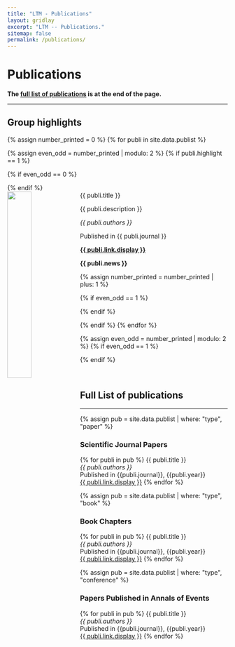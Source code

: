 ```yaml
---
title: "LTM - Publications"
layout: gridlay
excerpt: "LTM -- Publications."
sitemap: false
permalink: /publications/
---
```



# Publications
**The [full list of publications](#full-list-of-publications) is at the end of the page.** 

---

## Group highlights
{% assign number_printed = 0 %}
{% for publi in site.data.publist %}

{% assign even_odd = number_printed | modulo: 2 %}
{% if publi.highlight == 1 %}

{% if even_odd == 0 %}
<div class="row">
{% endif %}

<div class="col-sm-6 clearfix">
 <div class="well">
  <pubtit>{{ publi.title }}</pubtit>
  <img src="{{ site.url }}{{ site.baseurl }}/images/ltm_publication/{{ publi.image }}" class="img-responsive" width="33%" style="float: left" />
  <p>{{ publi.description }}</p>
  <p><em>{{ publi.authors }}</em></p>
  <p> Published in {{ publi.journal }}</p>
  <p><strong><a href="{{ publi.link.url }}">{{ publi.link.display }}</a></strong></p>
  <p class="text-danger"><strong> {{ publi.news }}</strong></p>
 </div>
</div>

{% assign number_printed = number_printed | plus: 1 %}

{% if even_odd == 1 %}
</div>
{% endif %}

{% endif %}
{% endfor %}

{% assign even_odd = number_printed | modulo: 2 %}
{% if even_odd == 1 %}
</div>
{% endif %}

<p> &nbsp; </p>

<!--
## Patents
<em>Milan P Allan, S Gröblacher, RA Norte, M Leeuwenhoek</em><br />Novel atomic force microscopy probes with phononic crystals<br /> PCT/NL20-20/050797 (2020)

<em>Milan P Allan</em><br /> Methods of manufacturing superconductor and phononic elements <br /> <a href="https://patents.google.com/patent/US10439125B2/en?inventor=Milan+ALLAN&oq=inventor:(Milan+ALLAN)">US10439125B2 (2016)</a>

-->
## Full List of publications
---

{% assign pub = site.data.publist | where: "type", "paper" %}
<h3>Scientific Journal Papers</h3>
{% for publi in pub %}
  {{ publi.title }} <br />
  <em>{{ publi.authors }} </em><br />
  Published in {{publi.journal}}, {{publi.year}} <br />
  <a href="{{ publi.link.url }}">{{ publi.link.display }}</a>
{% endfor %}


{% assign pub = site.data.publist | where: "type", "book" %}
<h3>Book Chapters</h3>
{% for publi in pub %}
  {{ publi.title }} <br />
  <em>{{ publi.authors }} </em><br />
  Published in {{publi.journal}}, {{publi.year}} <br />
  <a href="{{ publi.link.url }}">{{ publi.link.display }}</a>
{% endfor %}


{% assign pub = site.data.publist | where: "type", "conference" %}
<h3>Papers Published in Annals of Events</h3>
{% for publi in pub %}
  {{ publi.title }} <br />
  <em>{{ publi.authors }} </em><br />
  Published in {{publi.journal}}, {{publi.year}} <br />
  <a href="{{ publi.link.url }}">{{ publi.link.display }}</a>
{% endfor %}




<!--
{% for publi in site.data.publist %}

  {{ publi.title }} <br />
  <em>{{ publi.authors }} </em><br />
  Published in {{publi.journal}}, {{publi.year}} <br />
  <a href="{{ publi.link.url }}">{{ publi.link.display }}</a>

{% endfor %}
-->

<!--
{% assign pub = site.data.publist | where: "year", "2023" %}
<h4>2023</h4>
{% for publi in pub %}
  {{ publi.title }} <br />
  <em>{{ publi.authors }} </em><br />
  Published in {{publi.journal}}, {{publi.year}} <br />
  <a href="{{ publi.link.url }}">{{ publi.link.display }}</a>
{% endfor %}
-->

<!--
{% for publi in site.data.publist %}
{% if publi.year == "2023" %}
  {{ publi.title }} <br />
  <em>{{ publi.authors }} </em><br />
  Published in {{publi.journal}}, {{publi.year}} <br />
  <a href="{{ publi.link.url }}">{{ publi.link.display }}</a>
{% endif %}
{% endfor %}
-->


